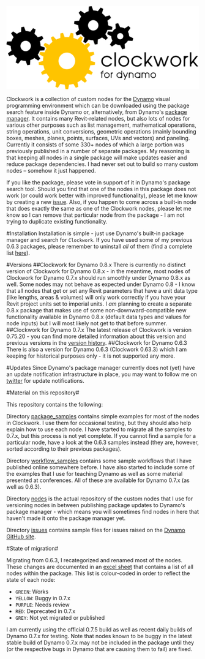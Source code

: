 ﻿![Image](clockwork-logo.png)

Clockwork is a collection of custom nodes for the [Dynamo](http://www.dynamobim.org) visual programming environment which can be downloaded using the package search feature inside Dynamo or, alternatively, from Dynamo's [package manager](http://www.dynamopackages.com). It contains many Revit-related nodes, but also lots of nodes for various other purposes such as list management, mathematical operations, string operations, unit conversions, geometric operations (mainly bounding boxes, meshes, planes, points, surfaces, UVs and vectors) and paneling. Currently it consists of some 330+ nodes of which a large portion was previously published in a number of separate packages. My reasoning is that keeping all nodes in a single package will make updates easier and reduce package dependencies. I had never set out to build so many custom nodes – somehow it just happened.

If you like the package, please vote in support of it in Dynamo's package search tool. Should you find that one of the nodes in this package does not work (or could work better with improved functionality), please let me know by creating a new [issue](https://github.com/CAAD-RWTH/ClockworkForDynamo/issues). Also, if you happen to come across a built-in node that does exactly the same as one of the Clockwork nodes, please let me know so I can remove that particular node from the package - I am not trying to duplicate existing functionality.

#Installation
Installation is simple - just use Dynamo's built-in package manager and search for ```Clockwork```. If you have used some of my previous 0.6.3 packages, please remember to uninstall *all* of them (find a complete list [here](https://github.com/CAAD-RWTH/ClockworkForDynamo/wiki/0.6.3-Packages-to-Uninstall)).

#Versions
##Clockwork for Dynamo 0.8.x
There is currently no distinct version of Clockwork for Dynamo 0.8.x - in the meantime, most nodes of Clockwork for Dynamo 0.7.x should run smoothly under Dynamo 0.8.x as well. Some nodes may not behave as expected under Dynamo 0.8 - I know that all nodes that get or set any Revit parameters that have a unit data type (like lengths, areas & volumes) will only work correctly if you have your Revit project units set to imperial units. I *am* planning to create a separate 0.8.x package that makes use of some non-downward-compatible new functionality available in Dynamo 0.8.x (default data types and values for node inputs) but I will most likely not get to that before summer.
##Clockwork for Dynamo 0.7.x
The latest release of Clockwork is version 0.75.20 - you can find more detailed information about this version and previous versions in the [version history](https://github.com/CAAD-RWTH/ClockworkForDynamo/wiki/Version-History). 
##Clockwork for Dynamo 0.6.3
There is also a version for Dynamo 0.6.3 (Clockwork 0.63.3) which I am keeping for historical purposes only - it is not supported any more.

#Updates
Since Dynamo's package manager currently does not (yet) have an update notification infrastructure in place, you may want to follow me on [twitter](https://twitter.com/a_dieckmann) for update notifications.

#Material on this repository#

This repository contains the following:

Directory [package_samples](package_samples) contains simple examples for most of the nodes in Clockwork. I use them for occasional testing, but they should also help explain how to use each node. I have started to migrate all the samples to 0.7.x, but this process is not yet complete. If you cannot find a sample for a particular node, have a look at the 0.6.3 samples instead (they are, however, sorted according to their previous packages).

Directory [workflow_samples](workflow_samples) contains some sample workflows that I have published online somewhere before. I have also started to include some of the examples that I use for teaching Dynamo as well as some material presented at conferences. All of these are available for Dynamo 0.7.x (as well as 0.6.3).

Directory [nodes](nodes) is the actual repository of the custom nodes that I use for versioning nodes in between publishing package updates to Dynamo's package manager - which means you will sometimes find nodes in here that haven't made it onto the package manager yet.

Directory [issues](issues) contains sample files for issues raised on the [Dynamo GitHub site](https://github.com/DynamoDS/Dynamo).

#State of migration#

Migrating from 0.6.3, I recategorized and renamed most of the nodes. These changes are documented in an [excel sheet](https://github.com/CAAD-RWTH/ClockworkForDynamo/raw/master/NodeList.xls) that contains a list of all nodes within the package. This list is colour-coded in order to reflect the state of each node:
- ```GREEN```: Works
- ```YELLOW```: Buggy in 0.7.x
- ```PURPLE```: Needs review
- ```RED```: Deprecated in 0.7.x
- ```GREY```: Not yet migrated or published

I am currently using the official 0.7.5 build as well as recent daily builds of Dynamo 0.7.x for testing. Note that nodes known to be buggy in the latest stable build of Dynamo 0.7.x may not be included in the package until they (or the respective bugs in Dynamo that are causing them to fail) are fixed.
